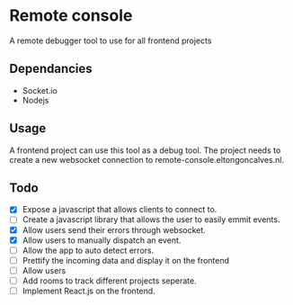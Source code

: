 # Remote console
A remote debugger tool to use for all frontend projects

## Dependancies
- Socket.io
- Nodejs

## Usage
A frontend project can use this tool as a debug tool. The project needs to create a new websocket connection to remote-console.eltongoncalves.nl.

## Todo
- [x] Expose a javascript that allows clients to connect to.
- [ ] Create a javascript library that allows the user to easily emmit events.
- [x] Allow users send their errors through websocket.
- [x] Allow users to manually dispatch an event.
- [ ] Allow the app to auto detect errors.
- [ ] Prettify the incoming data and display it on the frontend
- [ ] Allow users
- [ ] Add rooms to track different projects seperate.
- [ ] Implement React.js on the frontend.